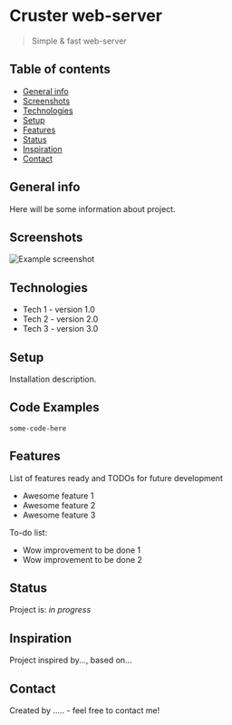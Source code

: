 # Cruster web-server
> Simple & fast web-server

## Table of contents
* [General info](#general-info)
* [Screenshots](#screenshots)
* [Technologies](#technologies)
* [Setup](#setup)
* [Features](#features)
* [Status](#status)
* [Inspiration](#inspiration)
* [Contact](#contact)

## General info
Here will be some information about project.

## Screenshots
![Example screenshot](https://www.google.com/url?sa=i&url=https%3A%2F%2Fhabr.com%2Fru%2Fcompany%2Ffuncorp%2Fblog%2F486136%2F&psig=AOvVaw27QVzbnO3re3fkuDjQHGov&ust=1602099945702000&source=images&cd=vfe&ved=0CAIQjRxqFwoTCLjVh8TdoOwCFQAAAAAdAAAAABAD)

## Technologies
* Tech 1 - version 1.0
* Tech 2 - version 2.0
* Tech 3 - version 3.0

## Setup
Installation description.

## Code Examples

`some-code-here`

## Features
List of features ready and TODOs for future development
* Awesome feature 1
* Awesome feature 2
* Awesome feature 3

To-do list:
* Wow improvement to be done 1
* Wow improvement to be done 2

## Status
Project is: _in progress_

## Inspiration
Project inspired by..., based on...

## Contact
Created by ..... - feel free to contact me!
